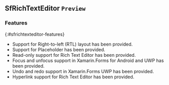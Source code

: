## SfRichTextEditor `Preview` 

### Features
{:#sfrichtexteditor-features}

 * Support for Right-to-left (RTL) layout has been provided.
 * Support for Placeholder has been provided.
 * Read-only support for Rich Text Editor has been provided.
 * Focus and unfocus support in Xamarin.Forms for Android and UWP has been provided.
 * Undo and redo support in Xamarin.Forms UWP has been provided.
 * Hyperlink support for Rich Text Editor has been provided.



 
